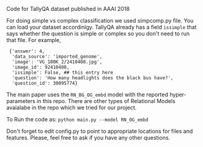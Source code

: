 
Code for TallyQA  dataset published in AAAI 2018

For doing simple vs complex classification we used simpcomp.py file. You can load your dataset accordinlgy. TallyQA already
has a field  ```issimple``` that says whether the question is simple or complex so you don't need to run that file. For example, 
```
 {'answer': 4,
  'data_source': 'imported_genome',
  'image': 'VG_100K_2/2410408.jpg',
  'image_id': 92410408,
  'issimple': False, ## this entry here
  'question': 'How many headlights does the black bus have?',
  'question_id': 30095774}
```
The main paper uses the `RN_BG_OG_embd` model with the reported hyper-parameters in this repo.
There are other types of Relational Models avaialabe in the repo which we tried for our project.

To Run the code as:
```python main.py --model RN_OG_embd ```

Don't forget to edit config.py to point to appropriate  locations for files and features.
Please, feel free to ask if you have any other questions.
